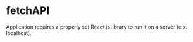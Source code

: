 # fetchAPI

Application requires a properly set React.js library to run it on a server (e.x. localhost).
